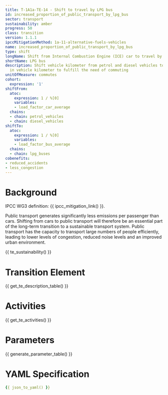 ```yaml
---
title: T-1A1a-TE-14 - Shift to travel by LPG bus
id: increased_proportion_of_public_transport_by_lpg_bus
sector: transport
sustainability: amber
progress: 50
class: transition
version: 1.1.1
ipccMitigationMethod: 1a-11-alternative-fuels-vehicles
name: increased_proportion_of_public_transport_by_lpg_bus
type: shift
longName: Shift from Internal Combustion Engine (ICE) car to travel by LPG bus.
shortName: LPG bus
description: Shift vehicle kilometer from petrol and diesel vehicles to LPG buses
  in vehicle kilometer to fulfill the need of commuting
unitOfMeasure: commutes
cohort:
  expression: '1'
shiftFrom:
  atoc:
    expression: 1 / %[0]
    variables:
    - load_factor_car_average
  chains:
  - chain: petrol_vehicles
  - chain: diesel_vehicles
shiftTo:
  atoc:
    expression: 1 / %[0]
    variables:
    - load_factor_bus_average
  chains:
  - chain: lpg_buses
cobenefits:
- reduced_accidents
- less_congestion
---
```

#  Background

IPCC WG3 definition: {{ ipcc_mitigation_link() }}.

Public transport generates significantly less emissions per passenger than cars. Shifting from cars to public transport will therefore be an essential part of the long-term transition to a sustainable transport system. Public transport has the capacity to transport large numbers of people efficiently, leading to lower levels of congestion, reduced noise levels and an improved urban environment.

{{ te_sustainability() }}

# Transition Element


{{ get_te_description_table() }}



# Activities

{{ get_te_activities() }}


# Parameters

{{ generate_parameter_table() }}


# YAML Specification

```yaml
{{ json_to_yaml() }}
```
